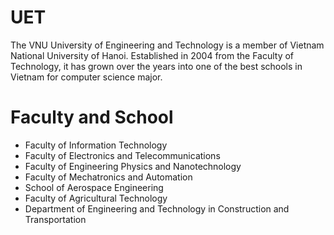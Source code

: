 # UET

The VNU University of Engineering and Technology is a member of Vietnam National University of Hanoi. Established in 2004 from the Faculty of Technology, it has grown over the years into one of the best schools in Vietnam for computer science major.

# Faculty and School
- Faculty of Information Technology
- Faculty of Electronics and Telecommunications
- Faculty of Engineering Physics and Nanotechnology
- Faculty of Mechatronics and Automation
- School of Aerospace Engineering
- Faculty of Agricultural Technology
- Department of Engineering and Technology in Construction and Transportation
